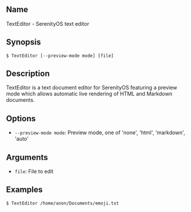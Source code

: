 ## Name

TextEditor - SerenityOS text editor

## Synopsis

```**sh
$ TextEditor [--preview-mode mode] [file]
```

## Description

TextEditor is a text document editor for SerenityOS featuring a preview mode
which allows automatic live rendering of HTML and Markdown documents.

## Options

* `--preview-mode mode`: Preview mode, one of 'none', 'html', 'markdown', 'auto'

## Arguments

* `file`: File to edit

## Examples

```sh
$ TextEditor /home/anon/Documents/emoji.txt
```
